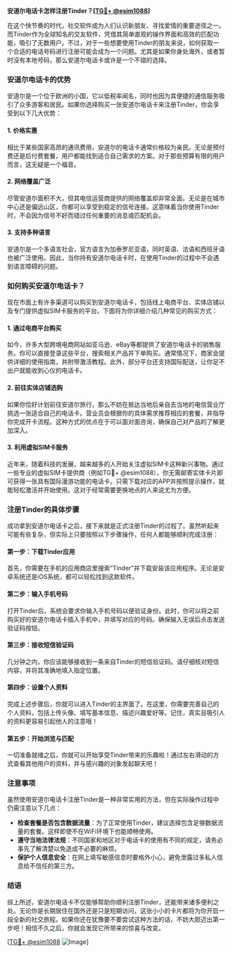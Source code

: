 **安道尔电话卡怎样注册Tinder？[[TG💪+ @esim1088](https://t.me/s/esim1088)]**

在这个快节奏的时代，社交软件成为人们认识新朋友、寻找爱情的重要途径之一。而Tinder作为全球知名的交友软件，凭借其简单直观的操作界面和高效的匹配功能，吸引了无数用户。不过，对于一些想要使用Tinder的朋友来说，如何获取一个合适的电话号码进行注册可能会成为一个问题。尤其是如果你身处海外，或者暂时没有本地号码，那么安道尔电话卡或许是一个不错的选择。

### 安道尔电话卡的优势

安道尔是一个位于欧洲的小国，它以低税率闻名，同时也因为其便捷的通信服务吸引了众多游客和居民。如果你选择购买一张安道尔电话卡来注册Tinder，你会享受到以下几大优势：

#### 1. **价格实惠**
相比于某些国家高昂的通讯费用，安道尔的电话卡通常价格较为亲民。无论是预付费还是后付费套餐，用户都能找到适合自己需求的方案。对于那些预算有限的用户而言，这无疑是一个福音。

#### 2. **网络覆盖广泛**
尽管安道尔面积不大，但其电信运营商提供的网络覆盖却非常全面。无论是在城市中心还是偏远山区，你都可以享受到稳定的信号连接。这意味着当你使用Tinder时，不会因为信号不好而错过任何重要的消息或匹配机会。

#### 3. **支持多种语言**
安道尔是一个多语言社会，官方语言为加泰罗尼亚语，同时英语、法语和西班牙语也被广泛使用。因此，当你持有安道尔电话卡时，在使用Tinder的过程中不会遇到语言障碍的问题。

### 如何购买安道尔电话卡？

现在市面上有许多渠道可以购买到安道尔电话卡，包括线上电商平台、实体店铺以及专门提供虚拟SIM卡服务的平台。下面将为你详细介绍几种常见的购买方式：

#### 1. **通过电商平台购买**
如今，许多大型跨境电商网站如亚马逊、eBay等都提供了安道尔电话卡的销售服务。你可以直接登录这些平台，搜索相关产品并下单购买。通常情况下，商家会提供详细的使用指南，并附带激活教程。此外，部分平台还支持国际配送，让你足不出户就能收到心仪的电话卡。

#### 2. **前往实体店铺选购**
如果你恰好计划前往安道尔旅行，那么不妨在抵达当地后亲自去当地的电信营业厅挑选一张适合自己的电话卡。营业员会根据你的具体需求推荐相应的套餐，并指导你完成开卡流程。这种方式的优点在于可以面对面咨询，确保自己对产品的了解更加深入。

#### 3. **利用虚拟SIM卡服务**
近年来，随着科技的发展，越来越多的人开始关注虚拟SIM卡这种新兴事物。通过一些专业的虚拟SIM卡提供商（例如TG💪+ @esim1088），你无需邮寄实体卡片即可获得一张具有国际漫游功能的电话卡。只需下载对应的APP并按照提示操作，就能轻松激活并开始使用。这对于经常需要更换地点的人来说尤为方便。

### 注册Tinder的具体步骤

成功拿到安道尔电话卡之后，接下来就是正式注册Tinder的过程了。虽然听起来可能有些复杂，但实际上只要按照以下步骤操作，任何人都能够顺利完成注册：

#### 第一步：下载Tinder应用
首先，你需要在手机的应用商店里搜索“Tinder”并下载安装该应用程序。无论是安卓系统还是iOS系统，都可以轻松找到这款软件。

#### 第二步：输入手机号码
打开Tinder后，系统会要求你输入手机号码以便验证身份。此时，你可以将之前购买好的安道尔电话卡插入手机中，并填写对应的号码。确保输入无误后点击发送验证码按钮。

#### 第三步：接收短信验证码
几分钟之内，你应该能够接收到一条来自Tinder的短信验证码。请仔细核对短信内容，并将其准确地填入指定位置。

#### 第四步：设置个人资料
完成上述步骤后，你就可以进入Tinder的主界面了。在这里，你需要完善自己的个人资料，包括上传头像、填写基本信息、描述兴趣爱好等。记住，真实且吸引人的资料更容易引起他人的注意哦！

#### 第五步：开始浏览与匹配
一切准备就绪之后，你就可以开始享受Tinder带来的乐趣啦！通过左右滑动的方式查看其他用户的资料，并与感兴趣的对象发起聊天吧！

### 注意事项

虽然使用安道尔电话卡注册Tinder是一种非常实用的方法，但在实际操作过程中仍需注意以下几点：

- **检查套餐是否包含数据流量**：为了正常使用Tinder，建议选择包含足够数据流量的套餐。这样即使不在WiFi环境下也能顺畅使用。
- **遵守当地法律法规**：不同国家和地区对于电话卡的使用有不同的规定，请务必事先了解清楚以免造成不必要的麻烦。
- **保护个人信息安全**：在网上填写敏感信息时要格外小心，避免泄露过多私人信息给不信任的第三方。

### 结语

综上所述，安道尔电话卡不仅能够帮助你顺利注册Tinder，还能带来诸多便利之处。无论你是长期居住在国外还是只是短期访问，这张小小的卡片都将为你开启一段全新的社交旅程。如果你还在犹豫要不要尝试这种方法的话，不妨大胆迈出第一步吧！相信不久之后，你就会发现它所带来的惊喜与改变。

[[TG💪+ @esim1088](https://t.me/s/esim1088) ![Image](https://i.postimg.cc/4NQfJmqS/Snipaste-2025-05-13-00-14-12.png)]
